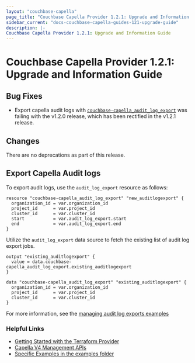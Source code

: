 ```yaml
---
layout: "couchbase-capella"
page_title: "Couchbase Capella Provider 1.2.1: Upgrade and Information Guide"
sidebar_current: "docs-couchbase-capella-guides-121-upgrade-guide"
description: |-
Couchbase Capella Provider 1.2.1: Upgrade and Information Guide
---
```


# Couchbase Capella Provider 1.2.1: Upgrade and Information Guide

## Bug Fixes

* Export capella audit logs with [`couchbase-capella_audit_log_export`](https://registry.terraform.io/providers/couchbasecloud/couchbase-capella/latest/docs/resources/audit_log_export) was failing with the v1.2.0 release, which has been rectified in the v1.2.1 release.

## Changes

There are no deprecations as part of this release.

## Export Capella Audit logs

To export audit logs, use the `audit_log_export` resource as follows:

```
resource "couchbase-capella_audit_log_export" "new_auditlogexport" {
  organization_id = var.organization_id
  project_id      = var.project_id
  cluster_id      = var.cluster_id
  start           = var.audit_log_export.start
  end             = var.audit_log_export.end
}
```

Utilize the `audit_log_export` data source to fetch the existing list of audit log export jobs.

```
output "existing_auditlogexport" {
  value = data.couchbase-capella_audit_log_export.existing_auditlogexport
}

data "couchbase-capella_audit_log_export" "existing_auditlogexport" {
  organization_id = var.organization_id
  project_id      = var.project_id
  cluster_id      = var.cluster_id
}
```

For more information, see the [managing audit log exports examples](https://github.com/couchbasecloud/terraform-provider-couchbase-capella/blob/master/examples/audit_log_export)


### Helpful Links

- [Getting Started with the Terraform Provider](https://github.com/couchbasecloud/terraform-provider-couchbase-capella/blob/master/examples/getting_started)
- [Capella V4 Management APIs](https://docs.couchbase.com/cloud/management-api-reference/index.html)
- [Specific Examples in the examples folder](https://github.com/couchbasecloud/terraform-provider-couchbase-capella/blob/master/examples)
